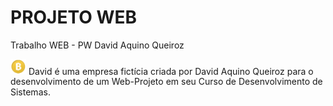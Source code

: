 # PROJETO WEB
Trabalho WEB - PW
David Aquino Queiroz

<img src='https://raw.githubusercontent.com/DavidDois/ProjetoWeb/main/app-landing-page/src/images/icon.png' style="width: 25px;" />
David é uma empresa fictícia criada por David Aquino Queiroz para o desenvolvimento de um Web-Projeto em seu Curso de Desenvolvimento de Sistemas.
